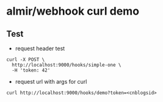 # almir/webhook curl demo


## Test

* request header test

```code
curl -X POST \
  http://localhost:9000/hooks/simple-one \
  -H 'token: 42'
```

* request url with args for curl

```code
curl http://localhost:9000/hooks/demo?token=<cnblogsid>
```